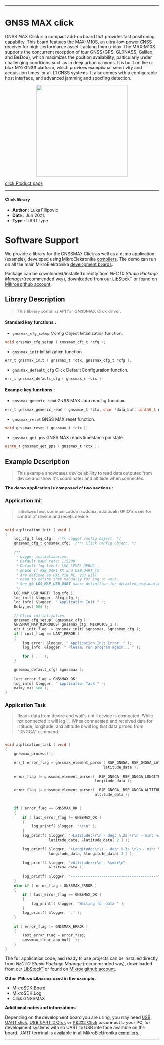 
---
# GNSS MAX click

GNSS MAX Click is a compact add-on board that provides fast positioning capability. This board features the MAX-M10S, an ultra-low-power GNSS receiver for high-performance asset-tracking from u-blox. The MAX-M10S supports the concurrent reception of four GNSS (GPS, GLONASS, Galileo, and BeiDou), which maximizes the position availability, particularly under challenging conditions such as in deep urban canyons. It is built on the u-blox M10 GNSS platform, which provides exceptional sensitivity and acquisition times for all L1 GNSS systems. It also comes with a configurable host interface, and advanced jamming and spoofing detection.

<p align="center">
  <img src="https://download.mikroe.com/images/click_for_ide/gnssmax_click.png" height=300px>
</p>

[click Product page](https://www.mikroe.com/gnss-max-click)

---


#### Click library

- **Author**        : Luka Filipovic
- **Date**          : Jun 2021.
- **Type**          : UART type


# Software Support

We provide a library for the GNSSMAX Click
as well as a demo application (example), developed using MikroElektronika
[compilers](https://www.mikroe.com/necto-studio).
The demo can run on all the main MikroElektronika [development boards](https://www.mikroe.com/development-boards).

Package can be downloaded/installed directly from *NECTO Studio Package Manager*(recommended way), downloaded from our [LibStock&trade;](https://libstock.mikroe.com) or found on [Mikroe github account](https://github.com/MikroElektronika/mikrosdk_click_v2/tree/master/clicks).

## Library Description

> This library contains API for GNSSMAX Click driver.

#### Standard key functions :

- `gnssmax_cfg_setup` Config Object Initialization function.
```c
void gnssmax_cfg_setup ( gnssmax_cfg_t *cfg );
```

- `gnssmax_init` Initialization function.
```c
err_t gnssmax_init ( gnssmax_t *ctx, gnssmax_cfg_t *cfg );
```

- `gnssmax_default_cfg` Click Default Configuration function.
```c
err_t gnssmax_default_cfg ( gnssmax_t *ctx );
```

#### Example key functions :

- `gnssmax_generic_read` GNSS MAX data reading function.
```c
err_t gnssmax_generic_read ( gnssmax_t *ctx, char *data_buf, uint16_t max_len );
```

- `gnssmax_reset` GNSS MAX reset function.
```c
void gnssmax_reset ( gnssmax_t *ctx );
```

- `gnssmax_get_pps` GNSS MAX reads timestamp pin state.
```c
uint8_t gnssmax_get_pps ( gnssmax_t *ctx );
```

## Example Description

> This example showcases device abillity to read data outputed 
from device and show it's coordinates and altitude when connected.

**The demo application is composed of two sections :**

### Application Init

> Initializes host communication modules, additioaln GPIO's used 
for control of device and resets device.

```c

void application_init ( void ) 
{
    log_cfg_t log_cfg;  /**< Logger config object. */
    gnssmax_cfg_t gnssmax_cfg;  /**< Click config object. */

    /** 
     * Logger initialization.
     * Default baud rate: 115200
     * Default log level: LOG_LEVEL_DEBUG
     * @note If USB_UART_RX and USB_UART_TX 
     * are defined as HAL_PIN_NC, you will 
     * need to define them manually for log to work. 
     * See @b LOG_MAP_USB_UART macro definition for detailed explanation.
     */
    LOG_MAP_USB_UART( log_cfg );
    log_init( &logger, &log_cfg );
    log_info( &logger, " Application Init " );
    Delay_ms( 500 );

    // Click initialization.
    gnssmax_cfg_setup( &gnssmax_cfg );
    GNSSMAX_MAP_MIKROBUS( gnssmax_cfg, MIKROBUS_1 );
    err_t init_flag  = gnssmax_init( &gnssmax, &gnssmax_cfg );
    if ( init_flag == UART_ERROR )
    {
        log_error( &logger, " Application Init Error. " );
        log_info( &logger, " Please, run program again... " );

        for ( ; ; );
    }
    
    gnssmax_default_cfg( &gnssmax );
    
    last_error_flag = GNSSMAX_OK;
    log_info( &logger, " Application Task " );
    Delay_ms( 500 );
}

```

### Application Task

> Reads data from device and wait's untill device is connected. 
While not connected it will log '.'. When conneceted and received 
data for latitude, longitude, and altitude it will log that data 
parsed from "GNGGA" command.

```c

void application_task ( void ) 
{
    gnssmax_process();
    
    err_t error_flag = gnssmax_element_parser( RSP_GNGGA, RSP_GNGGA_LATITUDE_ELEMENT, 
                                             latitude_data );
    
    error_flag |= gnssmax_element_parser(  RSP_GNGGA, RSP_GNGGA_LONGITUDE_ELEMENT, 
                                         longitude_data );
    
    error_flag |= gnssmax_element_parser(  RSP_GNGGA, RSP_GNGGA_ALTITUDE_ELEMENT, 
                                         altitude_data );
    
    
    if ( error_flag == GNSSMAX_OK )
    {
        if ( last_error_flag != GNSSMAX_OK )
        {
            log_printf( &logger, "\r\n" );
        }
        log_printf( &logger, ">Latitude:\r\n - deg: %.2s \r\n - min: %s\r\n", 
                    latitude_data, &latitude_data[ 2 ] );
        
        log_printf( &logger, ">Longitude:\r\n - deg: %.3s \r\n - min: %s\r\n", 
                    longitude_data, &longitude_data[ 3 ] );
        
        log_printf( &logger, ">Altitude:\r\n - %sm\r\n", 
                    altitude_data );
        
        log_printf( &logger, "----------------------------------------\r\n" );
    }
    else if ( error_flag < GNSSMAX_ERROR )
    {
        if ( last_error_flag == GNSSMAX_OK )
        {
            log_printf( &logger, "Waiting for data " );
        }
        log_printf( &logger, "." );
    }
    
    if ( error_flag != GNSSMAX_ERROR )
    {
        last_error_flag = error_flag;
        gnssmax_clear_app_buf(  );
    }
}

```

The full application code, and ready to use projects can be installed directly from *NECTO Studio Package Manager*(recommended way), downloaded from our [LibStock&trade;](https://libstock.mikroe.com) or found on [Mikroe github account](https://github.com/MikroElektronika/mikrosdk_click_v2/tree/master/clicks).

**Other Mikroe Libraries used in the example:**

- MikroSDK.Board
- MikroSDK.Log
- Click.GNSSMAX

**Additional notes and informations**

Depending on the development board you are using, you may need
[USB UART click](https://www.mikroe.com/usb-uart-click),
[USB UART 2 Click](https://www.mikroe.com/usb-uart-2-click) or
[RS232 Click](https://www.mikroe.com/rs232-click) to connect to your PC, for
development systems with no UART to USB interface available on the board. UART
terminal is available in all MikroElektronika
[compilers](https://shop.mikroe.com/compilers).

---
